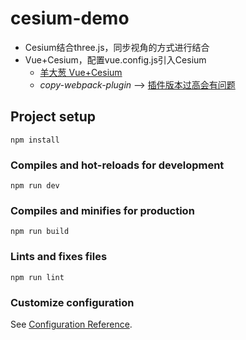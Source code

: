 # cesium-demo
+ Cesium结合three.js，同步视角的方式进行结合
+ Vue+Cesium，配置vue.config.js引入Cesium
  + [羊大葱 Vue+Cesium](https://www.cnblogs.com/lishanyang/p/14924628.html)
  + *copy-webpack-plugin* --> [插件版本过高会有问题](https://blog.csdn.net/qq_42081843/article/details/117828553)
## Project setup
```
npm install
```

### Compiles and hot-reloads for development
```
npm run dev
```

### Compiles and minifies for production
```
npm run build
```

### Lints and fixes files
```
npm run lint
```

### Customize configuration
See [Configuration Reference](https://cli.vuejs.org/config/).
